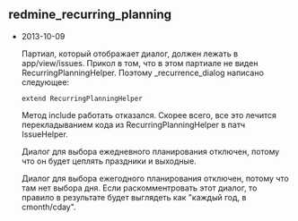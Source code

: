 redmine_recurring_planning
--------------------------

*   2013-10-09

    Партиал, который отображает диалог, должен лежать в
    app/view/issues. Прикол в том, что в этом партиале не виден
    RecurringPlanningHelper. Поэтому _recurrence_dialog написано
    следующее:

        extend RecurringPlanningHelper

    Метод include работать отказался. Скорее всего, все это лечится
    перекладыванием кода из RecurringPlanningHelper в патч IssueHelper.

    Диалог для выбора ежедневного планирования отключен, потому что он
    будет цеплять праздники и выходные.

    Диалог для выбора ежегодного планирования отключен, потому что там
    нет выбора дня. Если раскомментровать этот диалог, то правило в
    результате будет выглядеть как "каждый год, в cmonth/cday".
